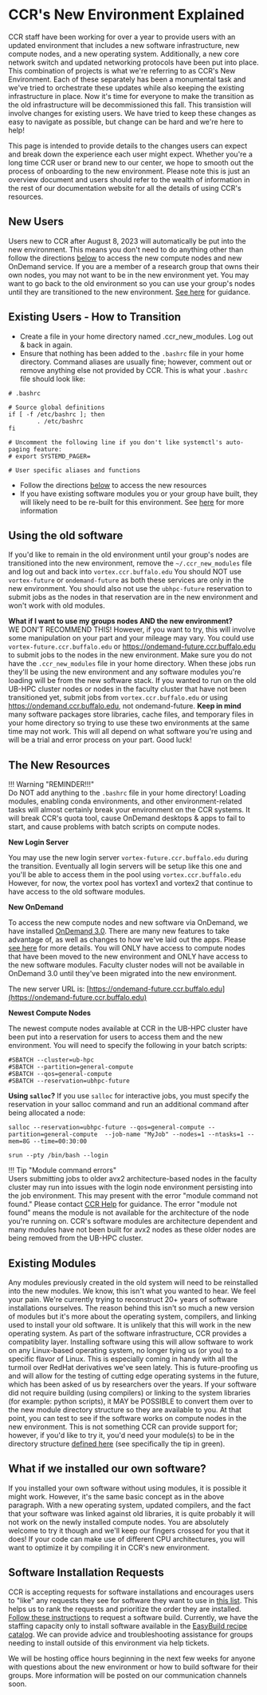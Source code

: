 # CCR's New Environment Explained  

CCR staff have been working for over a year to provide users with an updated environment that includes a new software infrastructure, new compute nodes, and a new operating system.  Additionally, a new core network switch and updated networking protocols have been put into place.  This combination of projects is what we're referring to as CCR's New Environment.  Each of these separately has been a monumental task and we've tried to orchestrate these updates while also keeping the existing infrastructure in place.  Now it's time for everyone to make the transition as the old infrastructure will be decommissioned this fall.  This transistion will involve changes for existing users.  We have tried to keep these changes as easy to navigate as possible, but change can be hard and we're here to help!

This page is intended to provide details to the changes users can expect and break down the experience each user might expect.  Whether you're a long time CCR user or brand new to our center, we hope to smooth out the process of onboarding to the new environment.  Please note this is just an overview document and users should refer to the wealth of information in the rest of our documentation website for all the details of using CCR's resources.  




## New Users 

Users new to CCR after August 8, 2023 will automatically be put into the new environment.  This means you don't need to do anything other than follow the directions [below](#the-new-resources) to access the new compute nodes and new OnDemand service.  If you are a member of a research group that owns their own nodes, you may not want to be in the new environment yet.  You may want to go back to the old environment so you can use your group's nodes until they are transitioned to the new environment.  [See here](#using-the-old-software) for guidance. 


## Existing Users - How to Transition 

- Create a file in your home directory named .ccr_new_modules.  Log out & back in again.
- Ensure that nothing has been added to the `.bashrc` file in your home directory.  Command aliases are usually fine; however, comment out or remove anything else not provided by CCR.  This is what your `.bashrc` file should look like:  
```
# .bashrc

# Source global definitions
if [ -f /etc/bashrc ]; then
        . /etc/bashrc
fi

# Uncomment the following line if you don't like systemctl's auto-paging feature:
# export SYSTEMD_PAGER=

# User specific aliases and functions

```
- Follow the directions [below](#the-new-resources) to access the new resources    
- If you have existing software modules you or your group have built, they will likely need to be re-built for this environment.  See [here](#existing-modules) for more information    


## Using the old software  
If you'd like to remain in the old environment until your group's nodes are transitioned into the new environment, remove the `~/.ccr_new_modules` file and log out and back into `vortex.ccr.buffalo.edu`  You should NOT use `vortex-future` or `ondemand-future` as both these services are only in the new environment.  You should also not use the `ubhpc-future` reservation to submit jobs as the nodes in that reservation are in the new environment and won't work with old modules.  

**What if I want to use my groups nodes AND the new environment?**  
WE DON'T RECOMMEND THIS!  However, if you want to try, this will involve some manipulation on your part and your mileage may vary.  You could use `vortex-future.ccr.buffalo.edu` or https://ondemand-future.ccr.buffalo.edu to submit jobs to the nodes in the new environment.  Make sure you do not have the `.ccr_new_modules` file in your home directory.  When these jobs run they'll be using the new environment and any software modules you're loading will be from the new software stack.  If you wanted to run on the old UB-HPC cluster nodes or nodes in the faculty cluster that have not been transitioned yet, submit jobs from `vortex.ccr.buffalo.edu` or using https://ondemand.ccr.buffalo.edu, not ondemand-future.  **Keep in mind** many software packages store libraries, cache files, and temporary files in your home directory so trying to use these two environments at the same time may not work.  This will all depend on what software you're using and will be a trial and error process on your part.  Good luck!


## The New Resources  

!!! Warning "REMINDER!!!"  
    Do NOT add anything to the `.bashrc` file in your home directory!  Loading modules, enabling conda environments, and other environment-related tasks will almost certainly break your environment on the CCR systems.  It will break CCR's quota tool, cause OnDemand desktops & apps to fail to start, and cause problems with batch scripts on compute nodes.  

**New Login Server**

You may use the new login server `vortex-future.ccr.buffalo.edu` during the transition.  Eventually all login servers will be setup like this one and you'll be able to access them in the pool using `vortex.ccr.buffalo.edu`  However, for now, the vortex pool has vortex1 and vortex2 that continue to have access to the old software modules.  


**New OnDemand**  

To access the new compute nodes and new software via OnDemand, we have installed [OnDemand 3.0](https://ondemand-future.ccr.buffalo.edu).  There are many new features to take advantage of, as well as changes to how we've laid out the apps.  Please [see here](../howto/ondemand.md) for more details.  You will ONLY have access to compute nodes that have been moved to the new environment and ONLY have access to the new software modules.  Faculty cluster nodes will not be available in OnDemand 3.0 until they've been migrated into the new environment.   

The new server URL is:  [https://ondemand-future.ccr.buffalo.edu](https://ondemand-future.ccr.buffalo.edu)


**Newest Compute Nodes**

The newest compute nodes available at CCR in the UB-HPC cluster have been put into a reservation for users to access them and the new environment.  You will need to specify the following in your batch scripts:  

```
#SBATCH --cluster=ub-hpc
#SBATCH --partition=general-compute
#SBATCH --qos=general-compute
#SBATCH --reservation=ubhpc-future
```

**Using `salloc`?** If you use `salloc` for interactive jobs, you must specify the reservation in your salloc command and run an additional command after being allocated a node:  

```
salloc --reservation=ubhpc-future --qos=general-compute --partition=general-compute  --job-name "MyJob" --nodes=1 --ntasks=1 --mem=8G --time=00:30:00  

srun --pty /bin/bash --login
```

!!! Tip "Module command errors"  
    Users submitting jobs to older avx2 architecture-based nodes in the faculty cluster may run into issues with the login node environment persisting into the job environment.  This may present with the error "module command not found."  Please contact [CCR Help](../help.md) for guidance.  The error "module not found" means the module is not available for the architecture of the node you're running on.  CCR's software modules are architecture dependent and many modules have not been built for avx2 nodes as these older nodes are being removed from the UB-HPC cluster. 


## Existing Modules  

Any modules previously created in the old system will need to be reinstalled into the new modules.  We know, this isn't what you wanted to hear.  We feel your pain.  We're currently trying to reconstruct 20+ years of software installations ourselves.  The reason behind this isn't so much a new version of modules but it's more about the operating system, compilers, and linking used to install your old software.  It is unlikely that this will work in the new operating system.  As part of the software infrastructure, CCR provides a compatiblity layer.  Installing software using this will allow software to work on any Linux-based operating system, no longer tying us (or you) to a specific flavor of Linux.  This is especially coming in handy with all the turmoil over RedHat derivatives we've seen lately.  This is future-proofing us and will allow for the testing of cutting edge operating systems in the future, which has been asked of us by researchers over the years.  If your software did not require building (using compilers) or linking to the system libraries (for example: python scripts), it MAY be POSSIBLE to convert them over to the new module directory structure so they are available to you.  At that point, you can test to see if the software works on compute nodes in the new environment.  This is not something CCR can provide support for; however, if you'd like to try it, you'd need your module(s) to be in the directory structure [defined here](../software/building.md#building-modules-for-your-group) (see specifically the tip in green).  

## What if we installed our own software?  

If you installed your own software without using modules, it is possible it might work.  However, it's the same basic concept as in the above paragraph.  With a new operating system, updated compilers, and the fact that your software was linked against old libraries, it is quite probably it will not work on the newly installed compute nodes.  You are absolutely welcome to try it though and we'll keep our fingers crossed for you that it does!  If your code can make use of different CPU architectures, you will want to optimize it by compiling it in CCR's new environment.

## Software Installation Requests  

CCR is accepting requests for software installations and encourages users to "like" any requests they see for software they want to use in [this list](https://github.com/ubccr/software-layer/issues).  This helps us to rank the requests and prioritize the order they are installed.  [Follow these instructions](../software/building.md#software-build-requests) to request a software build.  Currently, we have the staffing capacity only to install software available in the [EasyBuild recipe catalog](https://github.com/easybuilders/easybuild-easyconfigs/tree/develop/easybuild/easyconfigs). We can provide advice and troubleshooting assistance for groups needing to install outside of this environment via help tickets. 

We will be hosting office hours beginning in the next few weeks for anyone with questions about the new environment or how to build software for their groups.  More information will be posted on our communication channels soon.  